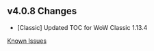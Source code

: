 ## v4.0.8 Changes

* [Classic] Updated TOC for WoW Classic 1.13.4

[Known Issues](http://support.tradeskillmaster.com/display/KB/TSM4+Currently+Known+Issues)
